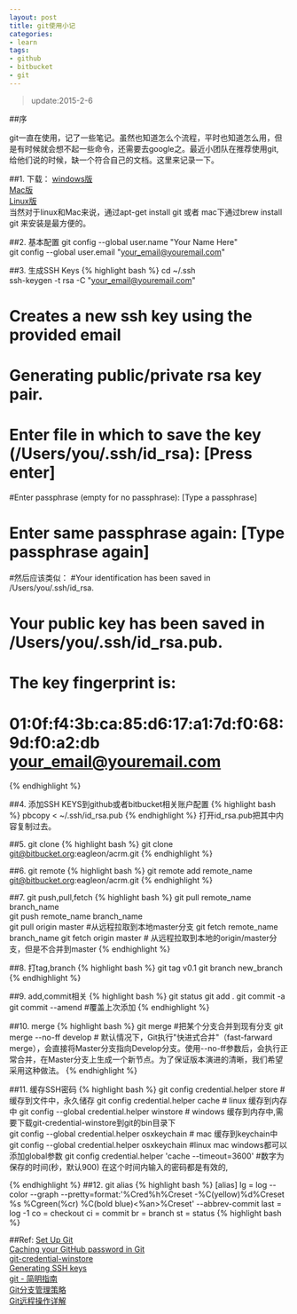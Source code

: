 ```yaml
---
layout: post
title: git使用小记
categories:
- learn
tags:
- github
- bitbucket
- git
---
```


> update:2015-2-6

##序

git一直在使用，记了一些笔记。虽然也知道怎么个流程，平时也知道怎么用，但是有时候就会想不起一些命令，还需要去google之。最近小团队在推荐使用git, 给他们说的时候，缺一个符合自己的文档。这里来记录一下。     


##1. 下载：
[windows版](http://code.google.com/p/msysgit/downloads/list?can=3)    
[Mac版](http://code.google.com/p/git-osx-installer/downloads/list?can=3)          
[Linux版](http://book.git-scm.com/2_installing_git.html)      
当然对于linux和Mac来说，通过apt-get install git 或者 mac下通过brew install git 来安装是最方便的。    



##2. 基本配置
git config --global user.name "Your Name Here"                   
git config --global user.email "your_email@youremail.com"               

##3. 生成SSH Keys
{% highlight bash %}
cd ~/.ssh      
ssh-keygen -t rsa -C "your_email@youremail.com"
# Creates a new ssh key using the provided email

# Generating public/private rsa key pair.
# Enter file in which to save the key (/Users/you/.ssh/id_rsa): [Press enter]

#Enter passphrase (empty for no passphrase): [Type a passphrase]
# Enter same passphrase again: [Type passphrase again]
#然后应该类似：
#Your identification has been saved in /Users/you/.ssh/id_rsa.
# Your public key has been saved in /Users/you/.ssh/id_rsa.pub.
# The key fingerprint is:
# 01:0f:f4:3b:ca:85:d6:17:a1:7d:f0:68:9d:f0:a2:db your_email@youremail.com

{% endhighlight %}



##4. 添加SSH KEYS到github或者bitbucket相关账户配置
{% highlight bash %}
pbcopy < ~/.ssh/id_rsa.pub
{% endhighlight %}
打开id_rsa.pub把其中内容复制过去。

##5. git clone
{% highlight bash %}
git clone git@bitbucket.org:eagleon/acrm.git
{% endhighlight %}

##6. git remote 
{% highlight bash %}
git remote add remote_name git@bitbucket.org:eagleon/acrm.git
{% endhighlight %}


##7. git push,pull,fetch
{% highlight bash %}
git pull remote_name branch_name               
git push remote_name branch_name   
git pull origin master	#从远程拉取到本地master分支 
git fetch remote_name branch_name
git fetch origin master # 从远程拉取到本地的origin/master分支，但是不合并到master
{% endhighlight %}

##8. 打tag,branch
{% highlight bash %}
git tag v0.1
git branch new_branch
{% endhighlight %}

##9. add,commit相关
{% highlight bash %}
git status
git add .
git commit -a
git commit --amend #覆盖上次添加
{% endhighlight %}

##10. merge
{% highlight bash %}
git merge <branch>	#把某个分支合并到现有分支
git merge --no-ff develop # 默认情况下，Git执行"快进式合并"（fast-farward merge），会直接将Master分支指向Develop分支。使用--no-ff参数后，会执行正常合并，在Master分支上生成一个新节点。为了保证版本演进的清晰，我们希望采用这种做法。
{% endhighlight %}

##11. 缓存SSH密码
{% highlight bash %}
git config credential.helper store  #缓存到文件中，永久储存
git config credential.helper cache  # linux 缓存到内存中
git config --global credential.helper winstore # windows 缓存到内存中,需要下载git-credential-winstore到git的bin目录下    
git config --global credential.helper osxkeychain # mac 缓存到keychain中
git config --global credential.helper osxkeychain  #linux mac windows都可以添加global参数
git config credential.helper 'cache --timeout=3600' #数字为保存的时间(秒，默认900) 在这个时间内输入的密码都是有效的, 

{% endhighlight %}
##12. git alias
{% highlight bash %}
[alias]
	lg = log --color --graph --pretty=format:'%Cred%h%Creset -%C(yellow)%d%Creset %s %Cgreen(%cr) %C(bold blue)<%an>%Creset' --abbrev-commit
	last = log -1
	co = checkout
	ci = commit
	br = branch
	st = status
{% highlight bash %}


##Ref:
[Set Up Git](https://help.github.com/articles/set-up-git)   
[Caching your GitHub password in Git](https://help.github.com/articles/caching-your-github-password-in-git/)       
[git-credential-winstore](http://gitcredentialstore.codeplex.com/)                 
[Generating SSH keys](https://help.github.com/articles/generating-ssh-keys)    
[git - 简明指南](http://rogerdudler.github.com/git-guide/index.zh.html)   
[Git分支管理策略](http://www.ruanyifeng.com/blog/2012/07/git.html)   
[Git远程操作详解](http://my.oschina.net/jerikc/blog/373905)   
